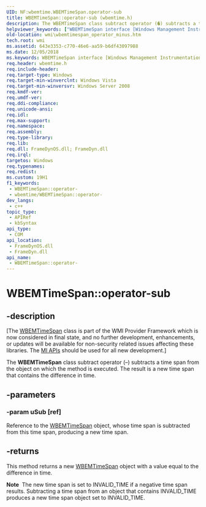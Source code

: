 ```yaml
---
UID: NF:wbemtime.WBEMTimeSpan.operator-sub
title: WBEMTimeSpan::operator-sub (wbemtime.h)
description: The WBEMTimeSpan class subtract operator (�) subtracts a time span from the object on which the method is executed.
helpviewer_keywords: ["WBEMTimeSpan interface [Windows Management Instrumentation]","operator- method","WBEMTimeSpan.operator-","WBEMTimeSpan.operator-sub","WBEMTimeSpan::operator-","WBEMTimeSpan::operator-sub","_hmm_wbemtimespan_operator_minus","operator-","operator- method [Windows Management Instrumentation]","operator- method [Windows Management Instrumentation]","WBEMTimeSpan interface","wbemtime/WBEMTimeSpan::operator-","wmi.wbemtimespan_operator_minus"]
old-location: wmi\wbemtimespan_operator_minus.htm
tech.root: wmi
ms.assetid: 643e3353-c770-46e6-aa59-b6df43097988
ms.date: 12/05/2018
ms.keywords: WBEMTimeSpan interface [Windows Management Instrumentation],operator- method, WBEMTimeSpan.operator-, WBEMTimeSpan.operator-sub, WBEMTimeSpan::operator-, WBEMTimeSpan::operator-sub, _hmm_wbemtimespan_operator_minus, operator-, operator- method [Windows Management Instrumentation], operator- method [Windows Management Instrumentation],WBEMTimeSpan interface, wbemtime/WBEMTimeSpan::operator-, wmi.wbemtimespan_operator_minus
req.header: wbemtime.h
req.include-header: 
req.target-type: Windows
req.target-min-winverclnt: Windows Vista
req.target-min-winversvr: Windows Server 2008
req.kmdf-ver: 
req.umdf-ver: 
req.ddi-compliance: 
req.unicode-ansi: 
req.idl: 
req.max-support: 
req.namespace: 
req.assembly: 
req.type-library: 
req.lib: 
req.dll: FrameDynOS.dll; FrameDyn.dll
req.irql: 
targetos: Windows
req.typenames: 
req.redist: 
ms.custom: 19H1
f1_keywords:
 - WBEMTimeSpan::operator-
 - wbemtime/WBEMTimeSpan::operator-
dev_langs:
 - c++
topic_type:
 - APIRef
 - kbSyntax
api_type:
 - COM
api_location:
 - FrameDynOS.dll
 - FrameDyn.dll
api_name:
 - WBEMTimeSpan::operator-
---
```


# WBEMTimeSpan::operator-sub


## -description

<p class="CCE_Message">[The <a href="/windows/desktop/api/wbemtime/nl-wbemtime-wbemtimespan">WBEMTimeSpan</a> class 
    is part of the WMI Provider Framework which is now considered in final state, and no further development, 
    enhancements, or updates will be available for non-security related issues affecting these libraries. The 
    <a href="/previous-versions/windows/desktop/wmi_v2/windows-management-infrastructure">MI APIs</a> should be used for all new 
    development.]

The <b>WBEMTimeSpan</b> class subtract operator (–) subtracts a time span from the object on which the method is executed.  The result is  a new time span that contains the difference in time.

## -parameters

### -param uSub [ref]

Reference to the <a href="/windows/desktop/api/wbemtime/nl-wbemtime-wbemtimespan">WBEMTimeSpan</a> object, whose time span is subtracted from this time span, producing a new time span.

## -returns

This method returns a new <a href="/windows/desktop/api/wbemtime/nl-wbemtime-wbemtimespan">WBEMTimeSpan</a> object with a value equal to the difference in time.

<div class="alert"><b>Note</b>  The new time span is set to INVALID_TIME if a negative time span results. Subtracting a time span from an object that contains INVALID_TIME produces a new time span object set to INVALID_TIME.</div>
<div> </div>

